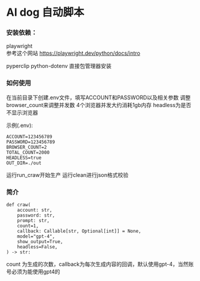 # AI dog 自动脚本

### 安装依赖：

playwright  
参考这个网站
https://playwright.dev/python/docs/intro

pyperclip
python-dotenv
直接包管理器安装


### 如何使用
在当前目录下创建.env文件，填写ACCOUNT和PASSWORD以及相关参数
调整browser_count来调整并发数
4个浏览器并发大约消耗1gb内存
headless为是否不显示浏览器

示例(.env):
```
ACCOUNT=123456789
PASSWORD=123456789
BROWSER_COUNT=2
TOTAL_COUNT=2000
HEADLESS=true
OUT_DIR=./out

```

运行run_craw开始生产
运行clean进行json格式校验

### 简介

```
def craw(
    account: str,
    password: str,
    prompt: str,
    count=1,
    callback: Callable[str, Optional[int]] = None,
    model="gpt-4",
    show_output=True,
    headless=False,
) -> str:
```

count 为生成的次数，callback为每次生成内容的回调，默认使用gpt-4，当然账号必须为能使用gpt4的
